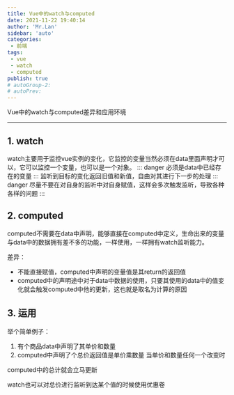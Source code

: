 ```yaml
---
title: Vue中的watch与computed
date: 2021-11-22 19:40:14
author: 'Mr.Lan'
sidebar: 'auto'
categories: 
 - 前端
tags: 
 - vue
 - watch
 - computed
publish: true
# autoGroup-2: 
# autoPrev:
---
```

Vue中的watch与computed差异和应用环境
<!-- more -->
***

## **1. watch**
watch主要用于监控vue实例的变化，它监控的变量当然必须在data里面声明才可以，它可以监控一个变量，也可以是一个对象。
::: danger
必须是data中已经存在的变量
:::
监听到目标的变化返回旧值和新值，自由对其进行下一步的处理
::: danger
尽量不要在对自身的监听中对自身赋值，这样会多次触发监听，导致各种各样的问题
:::

## **2. computed**
computed不需要在data中声明，能够直接在computed中定义，生命出来的变量与data中的数据拥有差不多的功能，一样使用，一样拥有watch监听能力。

差异：
- 不能直接赋值，computed中声明的变量值是其return的返回值
- computed中的声明途中对于data中数据的使用，只要其使用的data中的值变化就会触发computed中他的更新，这也就是取名为计算的原因

## 3. 运用
举个简单例子：
1. 有个商品data中声明了其单价和数量
2. computed中声明了个总价返回值是单价乘数量
当单价和数量任何一个改变时

computed中的总计就会立马更新

watch也可以对总价进行监听到达某个值的时候使用优惠卷